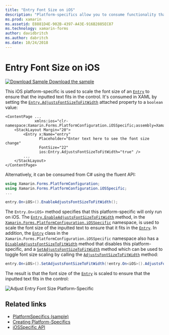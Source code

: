 ```yaml
---
title: "Entry Font Size on iOS"
description: "Platform-specifics allow you to consume functionality that's only available on a specific platform, without implementing custom renderers or effects. This article explains how to consume the iOS platform-specific that scales the font size of an Entry."
ms.prod: xamarin
ms.assetid: E8881D4E-902B-4397-A43E-916B2885EC87
ms.technology: xamarin-forms
author: davidbritch
ms.author: dabritch
ms.date: 10/24/2018
---
```


# Entry Font Size on iOS

[![Download Sample](~/media/shared/download.png) Download the sample](https://developer.xamarin.com/samples/xamarin-forms/UserInterface/PlatformSpecifics/)

This iOS platform-specific is used to scale the font size of an [`Entry`](xref:Xamarin.Forms.Entry) to ensure that the inputted text fits in the control. It's consumed in XAML by setting the [`Entry.AdjustsFontSizeToFitWidth`](xref:Xamarin.Forms.PlatformConfiguration.iOSSpecific.Entry.AdjustsFontSizeToFitWidthProperty) attached property to a `boolean` value:

```xaml
<ContentPage ...
             xmlns:ios="clr-namespace:Xamarin.Forms.PlatformConfiguration.iOSSpecific;assembly=Xamarin.Forms.Core"
    <StackLayout Margin="20">
        <Entry x:Name="entry"
               Placeholder="Enter text here to see the font size change"
               FontSize="22"
               ios:Entry.AdjustsFontSizeToFitWidth="true" />
        ...
    </StackLayout>
</ContentPage>
```

Alternatively, it can be consumed from C# using the fluent API:

```csharp
using Xamarin.Forms.PlatformConfiguration;
using Xamarin.Forms.PlatformConfiguration.iOSSpecific;
...

entry.On<iOS>().EnableAdjustsFontSizeToFitWidth();
```

The `Entry.On<iOS>` method specifies that this platform-specific will only run on iOS. The [`Entry.EnableAdjustsFontSizeToFitWidth`](xref:Xamarin.Forms.PlatformConfiguration.iOSSpecific.Entry.EnableAdjustsFontSizeToFitWidth(Xamarin.Forms.IPlatformElementConfiguration{Xamarin.Forms.PlatformConfiguration.iOS,Xamarin.Forms.Entry})) method, in the [`Xamarin.Forms.PlatformConfiguration.iOSSpecific`](xref:Xamarin.Forms.PlatformConfiguration.iOSSpecific) namespace, is used to scale the font size of the inputted text to ensure that it fits in the [`Entry`](xref:Xamarin.Forms.Entry). In addition, the [`Entry`](xref:Xamarin.Forms.PlatformConfiguration.iOSSpecific.Entry) class in the `Xamarin.Forms.PlatformConfiguration.iOSSpecific` namespace also has a [`DisableAdjustsFontSizeToFitWidth`](xref:Xamarin.Forms.PlatformConfiguration.iOSSpecific.Entry.DisableAdjustsFontSizeToFitWidth(Xamarin.Forms.IPlatformElementConfiguration{Xamarin.Forms.PlatformConfiguration.iOS,Xamarin.Forms.Entry})) method that disables this platform-specific, and a [`SetAdjustsFontSizeToFitWidth`](xref:Xamarin.Forms.PlatformConfiguration.iOSSpecific.Entry.SetAdjustsFontSizeToFitWidth(Xamarin.Forms.IPlatformElementConfiguration{Xamarin.Forms.PlatformConfiguration.iOS,Xamarin.Forms.Entry},System.Boolean)) method which can be used to toggle font size scaling by calling the [`AdjustsFontSizeToFitWidth`](xref:Xamarin.Forms.PlatformConfiguration.iOSSpecific.Entry.AdjustsFontSizeToFitWidth(Xamarin.Forms.IPlatformElementConfiguration{Xamarin.Forms.PlatformConfiguration.iOS,Xamarin.Forms.Entry})) method:

```csharp
entry.On<iOS>().SetAdjustsFontSizeToFitWidth(!entry.On<iOS>().AdjustsFontSizeToFitWidth());
```

The result is that the font size of the [`Entry`](xref:Xamarin.Forms.Entry) is scaled to ensure that the inputted text fits in the control:

![](entry-font-size-images/entry-font-size.png "Adjust Entry Font Size Platform-Specific")

## Related links

- [PlatformSpecifics (sample)](https://developer.xamarin.com/samples/xamarin-forms/UserInterface/PlatformSpecifics/)
- [Creating Platform-Specifics](~/xamarin-forms/platform/platform-specifics/index.md#creating-platform-specifics)
- [iOSSpecific API](xref:Xamarin.Forms.PlatformConfiguration.iOSSpecific)
